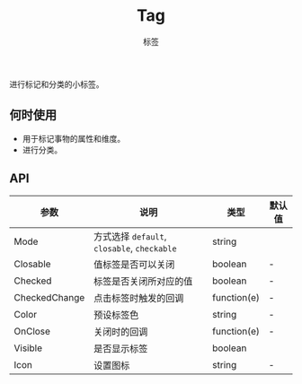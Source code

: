 ﻿---
category: Components
type: 数据展示
title: Tag
subtitle: 标签
cover: https://gw.alipayobjects.com/zos/alicdn/cH1BOLfxC/Tag.svg
---

进行标记和分类的小标签。

## 何时使用

- 用于标记事物的属性和维度。
- 进行分类。


## API

| 参数             | 说明                                         | 类型          | 默认值    |
| ---------------- | -------------------------------------------- | ------------- | --------- |
| Mode |方式选择 `default`, `closable`, `checkable`     | string         |
| Closable | 值标签是否可以关闭| boolean         |-       |
| Checked | 标签是否关闭所对应的值| boolean         |-       |
| CheckedChange | 点击标签时触发的回调| function(e)         |-       |
| Color | 预设标签色 | string   | -         |
| OnClose | 关闭时的回调     | function(e)         | -         |
| Visible | 是否显示标签 | boolean         |
| Icon | 设置图标  | string        | -         |


